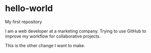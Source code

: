 # hello-world
My first repository

I am a web developer at a marketing company. Trying to use GitHub to improve my workflow for collaborative projects.

This is the other change I want to make.

